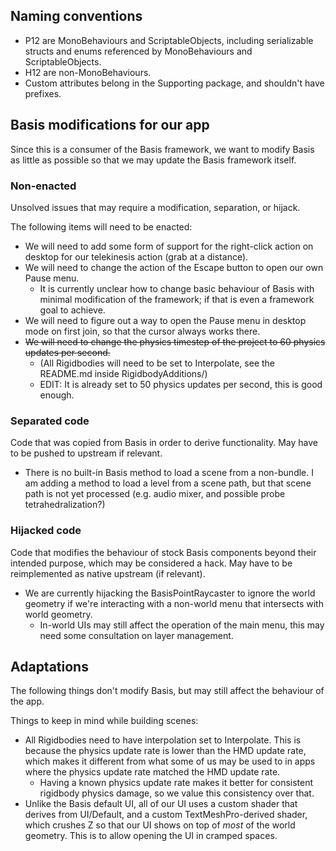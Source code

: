﻿## Naming conventions

- P12 are MonoBehaviours and ScriptableObjects, including serializable structs and enums referenced by MonoBehaviours and ScriptableObjects.
- H12 are non-MonoBehaviours.
- Custom attributes belong in the Supporting package, and shouldn't have prefixes.

## Basis modifications for our app

Since this is a consumer of the Basis framework, we want to modify Basis as little as possible so that we may update the Basis
framework itself.

### Non-enacted

Unsolved issues that may require a modification, separation, or hijack.

The following items will need to be enacted:
- We will need to add some form of support for the right-click action on desktop for our telekinesis action (grab at a distance).
- We will need to change the action of the Escape button to open our own Pause menu.
  - It is currently unclear how to change basic behaviour of Basis with minimal modification of the framework; if that is even a framework goal to achieve.
- We will need to figure out a way to open the Pause menu in desktop mode on first join, so that the cursor always works there.
- ~~We will need to change the physics timestep of the project to 60 physics updates per second.~~
  - (All Rigidbodies will need to be set to Interpolate, see the README.md inside RigidbodyAdditions/)
  - EDIT: It is already set to 50 physics updates per second, this is good enough.

### Separated code

Code that was copied from Basis in order to derive functionality. May have to be pushed to upstream if relevant.

- There is no built-in Basis method to load a scene from a non-bundle. I am adding a method to load a level from a scene path,
  but that scene path is not yet processed (e.g. audio mixer, and possible probe tetrahedralization?)

### Hijacked code

Code that modifies the behaviour of stock Basis components beyond their intended purpose, which may be considered a hack.
May have to be reimplemented as native upstream (if relevant).

- We are currently hijacking the BasisPointRaycaster to ignore the world geometry if we're interacting with a non-world menu that intersects with world geometry.
    - In-world UIs may still affect the operation of the main menu, this may need some consultation on layer management.

## Adaptations

The following things don't modify Basis, but may still affect the behaviour of the app.

Things to keep in mind while building scenes:

- All Rigidbodies need to have interpolation set to Interpolate. This is because the physics update rate is lower than the HMD update rate,
  which makes it different from what some of us may be used to in apps where the physics update rate matched the HMD update rate.
  - Having a known physics update rate makes it better for consistent rigidbody physics damage, so we value this consistency over that.
- Unlike the Basis default UI, all of our UI uses a custom shader that derives from UI/Default, and a custom TextMeshPro-derived shader, which
  crushes Z so that our UI shows on top of *most* of the world geometry. This is to allow opening the UI in cramped spaces.
